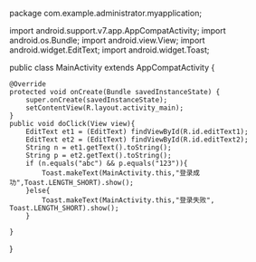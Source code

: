 package com.example.administrator.myapplication;

import android.support.v7.app.AppCompatActivity;
import android.os.Bundle;
import android.view.View;
import android.widget.EditText;
import android.widget.Toast;

public class MainActivity extends AppCompatActivity {

    @Override
    protected void onCreate(Bundle savedInstanceState) {
        super.onCreate(savedInstanceState);
        setContentView(R.layout.activity_main);
    }
    public void doClick(View view){
        EditText et1 = (EditText) findViewById(R.id.editText1);
        EditText et2 = (EditText) findViewById(R.id.editText2);
        String n = et1.getText().toString();
        String p = et2.getText().toString();
        if (n.equals("abc") && p.equals("123")){
            Toast.makeText(MainActivity.this,"登录成功",Toast.LENGTH_SHORT).show();
        }else{
            Toast.makeText(MainActivity.this,"登录失败", Toast.LENGTH_SHORT).show();
        }

    }
}
